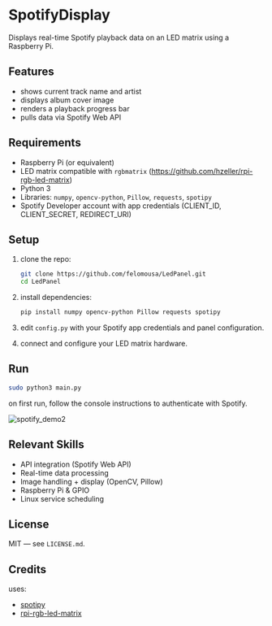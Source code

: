 # SpotifyDisplay

Displays real-time Spotify playback data on an LED matrix using a Raspberry Pi.

## Features
- shows current track name and artist
- displays album cover image
- renders a playback progress bar
- pulls data via Spotify Web API

## Requirements
- Raspberry Pi (or equivalent)
- LED matrix compatible with `rgbmatrix` (https://github.com/hzeller/rpi-rgb-led-matrix)
- Python 3
- Libraries: `numpy`, `opencv-python`, `Pillow`, `requests`, `spotipy`
- Spotify Developer account with app credentials (CLIENT_ID, CLIENT_SECRET, REDIRECT_URI)

## Setup

1. clone the repo:
   ```bash
   git clone https://github.com/felomousa/LedPanel.git
   cd LedPanel
   ```

2. install dependencies:
   ```bash
   pip install numpy opencv-python Pillow requests spotipy
   ```

3. edit `config.py` with your Spotify app credentials and panel configuration.

4. connect and configure your LED matrix hardware.

## Run

```bash
sudo python3 main.py
```

on first run, follow the console instructions to authenticate with Spotify.

![spotify_demo2](https://github.com/user-attachments/assets/32a335f9-60d5-4535-b791-1165be4f706a)

## Relevant Skills
- API integration (Spotify Web API)
- Real-time data processing
- Image handling + display (OpenCV, Pillow)
- Raspberry Pi & GPIO
- Linux service scheduling

## License

MIT — see `LICENSE.md`.

## Credits

uses:
- [spotipy](https://github.com/plamere/spotipy)
- [rpi-rgb-led-matrix](https://github.com/hzeller/rpi-rgb-led-matrix)
